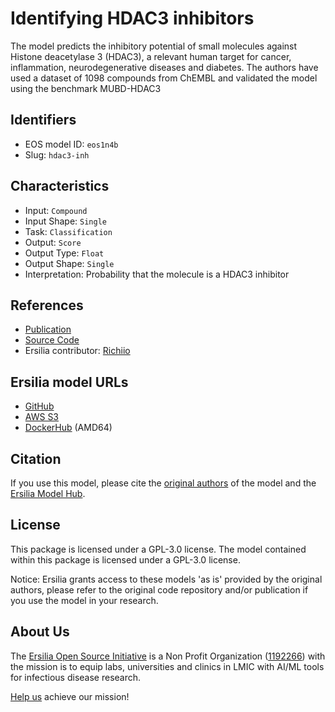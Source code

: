 # Identifying HDAC3 inhibitors

The model predicts the inhibitory potential of small molecules against Histone deacetylase 3 (HDAC3), a relevant human target for cancer, inflammation, neurodegenerative diseases and diabetes. The authors have used a dataset of 1098 compounds from ChEMBL and validated the model using the benchmark MUBD-HDAC3

## Identifiers

* EOS model ID: `eos1n4b`
* Slug: `hdac3-inh`

## Characteristics

* Input: `Compound`
* Input Shape: `Single`
* Task: `Classification`
* Output: `Score`
* Output Type: `Float`
* Output Shape: `Single`
* Interpretation: Probability that the molecule is a HDAC3 inhibitor

## References

* [Publication](https://onlinelibrary.wiley.com/doi/10.1002/minf.202000105)
* [Source Code](https://github.com/jwxia2014/HDAC3i-Finder)
* Ersilia contributor: [Richiio](https://github.com/Richiio)

## Ersilia model URLs
* [GitHub](https://github.com/ersilia-os/eos1n4b)
* [AWS S3](https://ersilia-models-zipped.s3.eu-central-1.amazonaws.com/eos1n4b.zip)
* [DockerHub](https://hub.docker.com/r/ersiliaos/eos1n4b) (AMD64)

## Citation

If you use this model, please cite the [original authors](https://onlinelibrary.wiley.com/doi/10.1002/minf.202000105) of the model and the [Ersilia Model Hub](https://github.com/ersilia-os/ersilia/blob/master/CITATION.cff).

## License

This package is licensed under a GPL-3.0 license. The model contained within this package is licensed under a GPL-3.0 license.

Notice: Ersilia grants access to these models 'as is' provided by the original authors, please refer to the original code repository and/or publication if you use the model in your research.

## About Us

The [Ersilia Open Source Initiative](https://ersilia.io) is a Non Profit Organization ([1192266](https://register-of-charities.charitycommission.gov.uk/charity-search/-/charity-details/5170657/full-print)) with the mission is to equip labs, universities and clinics in LMIC with AI/ML tools for infectious disease research.

[Help us](https://www.ersilia.io/donate) achieve our mission!